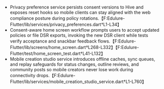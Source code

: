 - Privacy preference service persists consent versions to Hive and exposes reset hooks so mobile clients can stay aligned with the web compliance posture during policy rotations.【F:Edulure-Flutter/lib/services/privacy_preferences.dart†L1-L34】
- Consent-aware home screen workflow prompts users to accept updated policies or file DSR exports, invoking the new DSR client while tests verify acceptance and snackbar feedback flows.【F:Edulure-Flutter/lib/screens/home_screen.dart†L268-L332】【F:Edulure-Flutter/test/home_screen_test.dart†L41-L132】
- Mobile creation studio service introduces offline caches, sync queues, and replay safeguards for status changes, outline reviews, and community posts so mobile creators never lose work during connectivity drops.【F:Edulure-Flutter/lib/services/mobile_creation_studio_service.dart†L1-L760】
